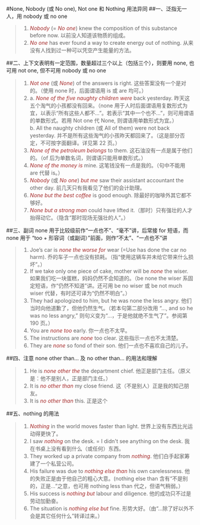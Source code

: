 #None, Nobody (或 No one), Not one 和 Nothing 用法异同
##一、泛指无一人，用 nobody 或 no one
>1. *Nobody* (= *No one*) knew the composition of this substance before now. 以前没人知道该物质的组成。
>2. *No one* has ever found a way to create energy out of nothing. 从来没有人找到过一种可以凭空产生能量的方法。

##二、上下文表明有一定范围，数量超过三个以上（包括三个），则要用 none, 也可用 not one, 但不可用 nobody 或 no one
>1. *Not one* (或 *None*) of the answers is right. 这些答案没有一个是对的。（使用 none 时，后面谓语用 is 或 are 均可。）
>2. a. *None of the five naughty children were* back yesterday. 昨天这五个淘气的小孩都没有回来。（none 用于人时后面谓语用复数形式为宜，以表示“所有这些人都不…”。若表示“其中一个也不…”，则可用谓语的单数形式。若用 Not one 代 None, 则谓语用单数形式为宜。）<br /> b. All the naughty children (或 All of them) were not back yesterday. 并不是所有这些淘气的小孩昨天都回来了。（这是部分否定，不可按字面翻译。详见第 22 页。）
>3. *None of the petroleum belongs* to them. 这石油没有一点是属于他们的。（of 后为单数名词，则谓语只能用单数形式。）
>4. *None of the money is* mine. 这笔钱没有一点是我的。（句中不能用 are 代替 is。）
>5. *Nobody* (或 *No one*) *but me* saw their assistant accountant the other day. 前几天只有我看见了他们的会计助理。
>6. *None but the best coffee* is good enough. 除最好的咖啡外其它都不够好。
>7. *None but a strong man* could have lifted it.（那时）只有强壮的人才抬得动它。（隐含“那时现场无强壮的人”。）

##三、副词 none 用于比较级前作“一点也不”、“毫不”讲，后常接 for 短语，而 none 用于 “too + 形容词（或副词）”前面，则作“不太”、“一点也不”讲
>1. Joe’s car is *none the worse for* wear (=Use has done the car no harm). 乔的车子一点也没有损耗。（指“使用这辆车并未给它带来什么损坏”。）
>2. If we take only one piece of cake, mother will be *none* the wiser. 如果我们吃一块蛋糕，妈妈仍然不会知道的。（be none the wiser 系固定短语，作“仍然不知道”讲。还可用 be no wiser 或 be not much wiser 代替，有时还可译为“仍然不明白”。）
>3. They had apologized to him, but he was none the less angry. 他们当时向他道歉了，但他仍然生气。（若本句第二部分改用 “…, and so he was no less angry,” 则句义变为“…，于是他就绝不生气了”。参阅第 190 页。）
>4. You are *none too* early. 你一点也不太早。
>5. The instructions are *none* too clear. 这些指示一点也不太清楚。
>6. They are *none* so fond of their son. 他们一点也不喜欢自己的儿子。

##四、注意 none other than… 及 no other than… 的用法和理解
>1. He is *none other the* the department chief. 他正是部门主任。（原义是：他不是别人，正是部门主任。）
>2. It is *no other than* my close friend. 这（不是别人）正是我的知己朋友。
>3. It is *no other than* this. 正是这个

##五、nothing 的用法
>1. *Nothing* in the world moves faster than light. 世界上没有东西比光运动得更快了。
>2. I saw *nothing* on the desk. = I didn't see anything on the desk. 我在书桌上没有看到什么（或任何）东西。
>3. They worked up a private company from *nothing*. 他们白手起家筹建了一个私营公司。
>4. His failure was due to *nothing else than* his own carelessness. 他的失败正是由于他自己的粗心大意。(nothing else than 含有“不是别的，正是…”之意，也可用 nothing less than 代之，但语气稍弱。）
>5. His success is *nothing but* labour and diligence. 他的成功只不过是劳动加勤奋。
>6. The situation is *nothing else but* fine. 形势大好。（由“…除了好以外不会是其它任何什么”转译过来。）

<style>em {color: brown;}</style>